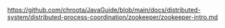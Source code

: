 https://github.com/chroota/JavaGuide/blob/main/docs/distributed-system/distributed-process-coordination/zookeeper/zookeeper-intro.md
